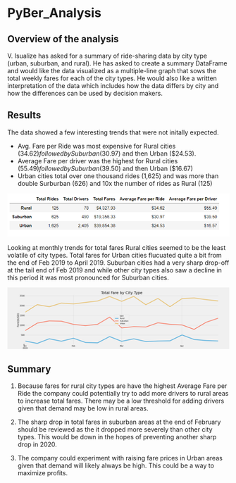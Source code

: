 # PyBer_Analysis

## Overview of the analysis

V. Isualize has asked for a summary of ride-sharing data by city type (urban, suburban, and rural). He has asked to create a summary DataFrame and would like the data visualized as a multiple-line graph that sows the total weekly fares for each of the city types. He would also like a written interpretation of the data which includes how the data differs by city and how the differences can be used by decision makers.

## Results
The data showed a few interesting trends that were not initally expected. 

- Avg. Fare per Ride was most expensive for Rural cities ($34.62) followed by Suburban ($30.97) and then Urban ($24.53).
- Average Fare per driver was the highest for Rural cities ($55.49) followed by Suburban ($39.50) and then Urban ($16.67)
- Urban cities total over one thousand rides (1,625) and was more than double Surburban (626) and 10x the number of rides as Rural (125)

![image](https://github.com/jb-ut/PyBer_Analysis/blob/main/analysis/PyBer_table_ssummary.png)

Looking at monthly trends for total fares Rural cities seemed to be the least volatile of city types. Total fares for Urban cities flucuated quite a bit from the end of Feb 2019 to April 2019. Suburban cities had a very sharp drop-off at the tail end of Feb 2019 and while other city types also saw a decline in this period it was most pronounced for Suburban cities. 

![image](https://github.com/jb-ut/PyBer_Analysis/blob/main/analysis/PyBer_fare_summary.png)

## Summary
1. Because fares for rural city types are have the highest Average Fare per Ride the company could potentially try to add more drivers to rural areas to increase total fares. There may be a low threshold for adding drivers given that demand may be low in rural areas.

2. The sharp drop in total fares in suburban areas at the end of February should be reviewed as the it dropped more severely than other city types. This would be down in the hopes of preventing another sharp drop in 2020.

3. The company could experiment with raising fare prices in Urban areas given that demand will likely always be high. This could be a way to maximize profits.
